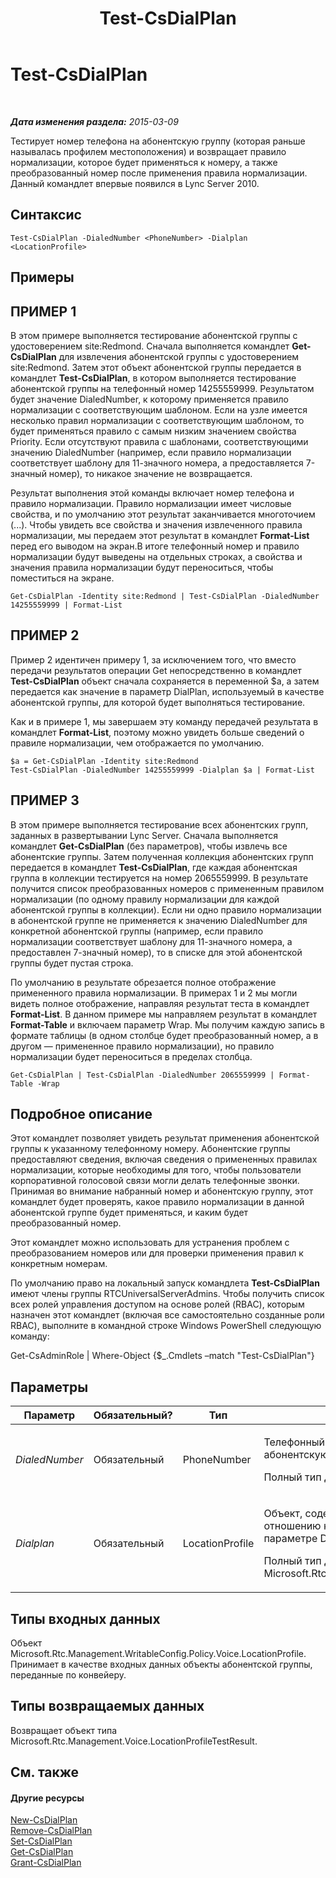 ﻿---
title: Test-CsDialPlan
TOCTitle: Test-CsDialPlan
ms:assetid: e6618394-82c5-4bc2-85cc-97ac4686a1aa
ms:mtpsurl: https://technet.microsoft.com/ru-ru/library/Gg399024(v=OCS.15)
ms:contentKeyID: 49311497
ms.date: 05/19/2016
mtps_version: v=OCS.15
ms.translationtype: HT
---

# Test-CsDialPlan

 

_**Дата изменения раздела:** 2015-03-09_

Тестирует номер телефона на абонентскую группу (которая раньше называлась профилем местоположения) и возвращает правило нормализации, которое будет применяться к номеру, а также преобразованный номер после применения правила нормализации. Данный командлет впервые появился в Lync Server 2010.

## Синтаксис

    Test-CsDialPlan -DialedNumber <PhoneNumber> -Dialplan <LocationProfile>

## Примеры

## ПРИМЕР 1

В этом примере выполняется тестирование абонентской группы с удостоверением site:Redmond. Сначала выполняется командлет **Get-CsDialPlan** для извлечения абонентской группы с удостоверением site:Redmond. Затем этот объект абонентской группы передается в командлет **Test-CsDialPlan**, в котором выполняется тестирование абонентской группы на телефонный номер 14255559999. Результатом будет значение DialedNumber, к которому применяется правило нормализации с соответствующим шаблоном. Если на узле имеется несколько правил нормализации с соответствующим шаблоном, то будет применяться правило с самым низким значением свойства Priority. Если отсутствуют правила с шаблонами, соответствующими значению DialedNumber (например, если правило нормализации соответствует шаблону для 11-значного номера, а предоставляется 7-значный номер), то никакое значение не возвращается.

Результат выполнения этой команды включает номер телефона и правило нормализации. Правило нормализации имеет числовые свойства, и по умолчанию этот результат заканчивается многоточием (...). Чтобы увидеть все свойства и значения извлеченного правила нормализации, мы передаем этот результат в командлет **Format-List** перед его выводом на экран.В итоге телефонный номер и правило нормализации будут выведены на отдельных строках, а свойства и значения правила нормализации будут переноситься, чтобы поместиться на экране.

    Get-CsDialPlan -Identity site:Redmond | Test-CsDialPlan -DialedNumber 14255559999 | Format-List

## ПРИМЕР 2

Пример 2 идентичен примеру 1, за исключением того, что вместо передачи результатов операции Get непосредственно в командлет **Test-CsDialPlan** объект сначала сохраняется в переменной $a, а затем передается как значение в параметр DialPlan, используемый в качестве абонентской группы, для которой будет выполняться тестирование.

Как и в примере 1, мы завершаем эту команду передачей результата в командлет **Format-List**, поэтому можно увидеть больше сведений о правиле нормализации, чем отображается по умолчанию.

    $a = Get-CsDialPlan -Identity site:Redmond
    Test-CsDialPlan -DialedNumber 14255559999 -Dialplan $a | Format-List

## ПРИМЕР 3

В этом примере выполняется тестирование всех абонентских групп, заданных в развертывании Lync Server. Сначала выполняется командлет **Get-CsDialPlan** (без параметров), чтобы извлечь все абонентские группы. Затем полученная коллекция абонентских групп передается в командлет **Test-CsDialPlan**, где каждая абонентская группа в коллекции тестируется на номер 2065559999. В результате получится список преобразованных номеров с примененным правилом нормализации (по одному правилу нормализации для каждой абонентской группы в коллекции). Если ни одно правило нормализации в абонентской группе не применяется к значению DialedNumber для конкретной абонентской группы (например, если правило нормализации соответствует шаблону для 11-значного номера, а предоставлен 7-значный номер), то в списке для этой абонентской группы будет пустая строка.

По умолчанию в результате обрезается полное отображение примененного правила нормализации. В примерах 1 и 2 мы могли видеть полное отображение, направляя результат теста в командлет **Format-List**. В данном примере мы направляем результат в командлет **Format-Table** и включаем параметр Wrap. Мы получим каждую запись в формате таблицы (в одном столбце будет преобразованный номер, а в другом — примененное правило нормализации), но правило нормализации будет переноситься в пределах столбца.

    Get-CsDialPlan | Test-CsDialPlan -DialedNumber 2065559999 | Format-Table -Wrap

## Подробное описание

Этот командлет позволяет увидеть результат применения абонентской группы к указанному телефонному номеру. Абонентские группы предоставляют сведения, включая сведения о примененных правилах нормализации, которые необходимы для того, чтобы пользователи корпоративной голосовой связи могли делать телефонные звонки. Принимая во внимание набранный номер и абонентскую группу, этот командлет будет проверять, какое правило нормализации в данной абонентской группе будет применяться, и каким будет преобразованный номер.

Этот командлет можно использовать для устранения проблем с преобразованием номеров или для проверки применения правил к конкретным номерам.

По умолчанию право на локальный запуск командлета **Test-CsDialPlan** имеют члены группы RTCUniversalServerAdmins. Чтобы получить список всех ролей управления доступом на основе ролей (RBAC), которым назначен этот командлет (включая все самостоятельно созданные роли RBAC), выполните в командной строке Windows PowerShell следующую команду:

Get-CsAdminRole | Where-Object {$\_.Cmdlets –match "Test-CsDialPlan"}

## Параметры


<table>
<colgroup>
<col style="width: 25%" />
<col style="width: 25%" />
<col style="width: 25%" />
<col style="width: 25%" />
</colgroup>
<thead>
<tr class="header">
<th>Параметр</th>
<th>Обязательный?</th>
<th>Тип</th>
<th>Описание</th>
</tr>
</thead>
<tbody>
<tr class="odd">
<td><p><em>DialedNumber</em></p></td>
<td><p>Обязательный</p></td>
<td><p>PhoneNumber</p></td>
<td><p>Телефонный номер, для которого требуется тестировать абонентскую группу, указанную в параметре Dialplan.</p>
<p>Полный тип данных: Microsoft.Rtc.Management.Voice.PhoneNumber</p></td>
</tr>
<tr class="even">
<td><p><em>Dialplan</em></p></td>
<td><p>Обязательный</p></td>
<td><p>LocationProfile</p></td>
<td><p>Объект, содержащий ссылку на абонентскую группу, по отношению к которой требуется тестировать номер, заданный в параметре DialedNumber.</p>
<p>Полный тип данных: Microsoft.Rtc.Management.WritableConfig.Policy.Voice.LocationProfile</p></td>
</tr>
</tbody>
</table>


## Типы входных данных

Объект Microsoft.Rtc.Management.WritableConfig.Policy.Voice.LocationProfile. Принимает в качестве входных данных объекты абонентской группы, переданные по конвейеру.

## Типы возвращаемых данных

Возвращает объект типа Microsoft.Rtc.Management.Voice.LocationProfileTestResult.

## См. также

#### Другие ресурсы

[New-CsDialPlan](new-csdialplan.md)  
[Remove-CsDialPlan](remove-csdialplan.md)  
[Set-CsDialPlan](set-csdialplan.md)  
[Get-CsDialPlan](get-csdialplan.md)  
[Grant-CsDialPlan](grant-csdialplan.md)

